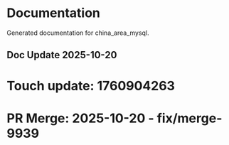 # Documentation

Generated documentation for china_area_mysql.

## Doc Update 2025-10-20

# Touch update: 1760904263

# PR Merge: 2025-10-20 - fix/merge-9939
